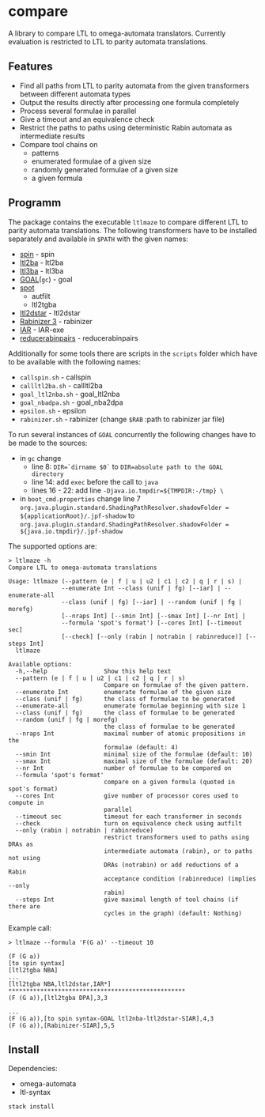 compare
=======
A library to compare LTL to omega-automata translators.
Currently evaluation is restricted to LTL to parity automata translations.

Features
--------
* Find all paths from LTL to parity automata from the given transformers between different automata types
* Output the results directly after processing one formula completely
* Process several formulae in parallel
* Give a timeout and an equivalence check
* Restrict the paths to paths using deterministic Rabin automata as intermediate results
* Compare tool chains on
    * patterns
    * enumerated formulae of a given size
    * randomly generated formulae of a given size
    * a given formula

Programm
--------
The package contains the executable `ltlmaze` to compare different LTL to parity automata translations.
The following transformers have to be installed separately and available in `$PATH` with the given names:

* [spin](http://spinroot.com/spin/whatispin.html) - spin
* [ltl2ba](http://www.lsv.ens-cachan.fr/~gastin/ltl2ba/) - ltl2ba
* [ltl3ba](http://ltl3ba.sourceforge.net/) - ltl3ba
* [GOAL](http://goal.im.ntu.edu.tw/wiki/doku.php#download)(`gc`) - goal
* [spot](https://spot.lrde.epita.fr/)
    * autfilt
    * ltl2tgba
* [ltl2dstar](http://www.ltl2dstar.de/) - ltl2dstar
* [Rabinizer 3](https://www7.in.tum.de/~kretinsk/rabinizer3.html) - rabinizer
* [IAR](https://github.com/44534/IAR) - IAR-exe
* [reducerabinpairs](https://github.com/44534/reducerabinpairs) - reducerabinpairs

Additionally for some tools there are scripts in the `scripts` folder which have to be available with the following names:

* `callspin.sh` - callspin
* `callltl2ba.sh` - callltl2ba
* `goal_ltl2nba.sh` - goal_ltl2nba
* `goal_nbadpa.sh` - goal_nba2dpa
* `epsilon.sh` - epsilon
* `rabinizer.sh` - rabinizer (change `$RAB` :path to rabinizer jar file)

To run several instances of `GOAL` concurrently the following changes have to be made to the sources:

* in `gc` change
    * line 8: `` DIR=`dirname $0` `` to `DIR=absolute path to the GOAL directory`
    * line 14: add `exec` before the call to `java`
    * lines 16 - 22: add line `-Djava.io.tmpdir=${TMPDIR:-/tmp} \`
* in `boot_cmd.properties` change line 7
`org.java.plugin.standard.ShadingPathResolver.shadowFolder = ${applicationRoot}/.jpf-shadow` to ```org.java.plugin.standard.ShadingPathResolver.shadowFolder = ${java.io.tmpdir}/.jpf-shadow```

The supported options are:
```
> ltlmaze -h
Compare LTL to omega-automata translations

Usage: ltlmaze (--pattern (e | f | u | u2 | c1 | c2 | q | r | s) |
               --enumerate Int --class (unif | fg) [--iar] | --enumerate-all
               --class (unif | fg) [--iar] | --random (unif | fg | morefg)
               [--nraps Int] [--smin Int] [--smax Int] [--nr Int] |
               --formula 'spot's format') [--cores Int] [--timeout sec]
               [--check] [--only (rabin | notrabin | rabinreduce)] [--steps Int]
  ltlmaze

Available options:
  -h,--help                Show this help text
  --pattern (e | f | u | u2 | c1 | c2 | q | r | s)
                           Compare on formulae of the given pattern.
  --enumerate Int          enumerate formulae of the given size
  --class (unif | fg)      the class of formulae to be generated
  --enumerate-all          enumerate formulae beginning with size 1
  --class (unif | fg)      the class of formulae to be generated
  --random (unif | fg | morefg)
                           the class of formulae to be generated
  --nraps Int              maximal number of atomic propositions in the
                           formulae (default: 4)
  --smin Int               minimal size of the formulae (default: 10)
  --smax Int               maximal size of the formulae (default: 20)
  --nr Int                 number of formulae to be compared on
  --formula 'spot's format'
                           compare on a given formula (quoted in spot's format)
  --cores Int              give number of processor cores used to compute in
                           parallel
  --timeout sec            timeout for each transformer in seconds
  --check                  turn on equivalence check using autfilt
  --only (rabin | notrabin | rabinreduce)
                           restrict transformers used to paths using DRAs as
                           intermediate automata (rabin), or to paths not using
                           DRAs (notrabin) or add reductions of a Rabin
                           acceptance condition (rabinreduce) (implies --only
                           rabin)
  --steps Int              give maximal length of tool chains (if there are
                           cycles in the graph) (default: Nothing)

```

Example call:
```
> ltlmaze --formula 'F(G a)' --timeout 10

(F (G a))
[to spin syntax]
[ltl2tgba NBA]
...
[ltl2tgba NBA,ltl2dstar,IAR*]
**************************************************
(F (G a)),[ltl2tgba DPA],3,3

...
(F (G a)),[to spin syntax-GOAL ltl2nba-ltl2dstar-SIAR],4,3
(F (G a)),[Rabinizer-SIAR],5,5

```

Install
-------
Dependencies:

* omega-automata
* ltl-syntax


```
stack install
```

